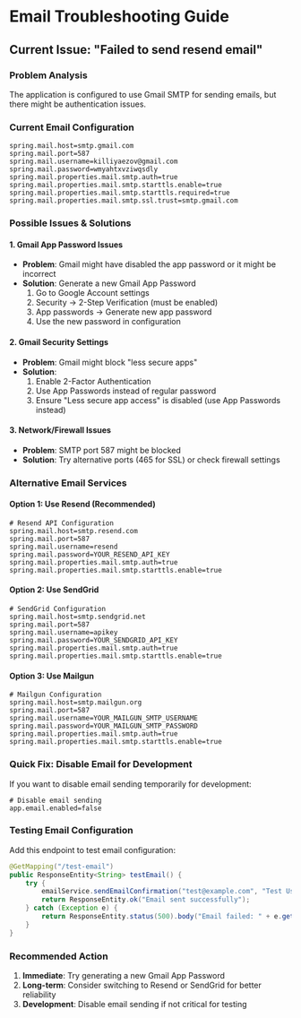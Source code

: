 # Email Troubleshooting Guide

## Current Issue: "Failed to send resend email"

### Problem Analysis
The application is configured to use Gmail SMTP for sending emails, but there might be authentication issues.

### Current Email Configuration
```properties
spring.mail.host=smtp.gmail.com
spring.mail.port=587
spring.mail.username=killiyaezov@gmail.com
spring.mail.password=wmyahtxvziwqsdly
spring.mail.properties.mail.smtp.auth=true
spring.mail.properties.mail.smtp.starttls.enable=true
spring.mail.properties.mail.smtp.starttls.required=true
spring.mail.properties.mail.smtp.ssl.trust=smtp.gmail.com
```

### Possible Issues & Solutions

#### 1. Gmail App Password Issues
- **Problem**: Gmail might have disabled the app password or it might be incorrect
- **Solution**: Generate a new Gmail App Password
  1. Go to Google Account settings
  2. Security → 2-Step Verification (must be enabled)
  3. App passwords → Generate new app password
  4. Use the new password in configuration

#### 2. Gmail Security Settings
- **Problem**: Gmail might block "less secure apps"
- **Solution**: 
  1. Enable 2-Factor Authentication
  2. Use App Passwords instead of regular password
  3. Ensure "Less secure app access" is disabled (use App Passwords instead)

#### 3. Network/Firewall Issues
- **Problem**: SMTP port 587 might be blocked
- **Solution**: Try alternative ports (465 for SSL) or check firewall settings

### Alternative Email Services

#### Option 1: Use Resend (Recommended)
```properties
# Resend API Configuration
spring.mail.host=smtp.resend.com
spring.mail.port=587
spring.mail.username=resend
spring.mail.password=YOUR_RESEND_API_KEY
spring.mail.properties.mail.smtp.auth=true
spring.mail.properties.mail.smtp.starttls.enable=true
```

#### Option 2: Use SendGrid
```properties
# SendGrid Configuration
spring.mail.host=smtp.sendgrid.net
spring.mail.port=587
spring.mail.username=apikey
spring.mail.password=YOUR_SENDGRID_API_KEY
spring.mail.properties.mail.smtp.auth=true
spring.mail.properties.mail.smtp.starttls.enable=true
```

#### Option 3: Use Mailgun
```properties
# Mailgun Configuration
spring.mail.host=smtp.mailgun.org
spring.mail.port=587
spring.mail.username=YOUR_MAILGUN_SMTP_USERNAME
spring.mail.password=YOUR_MAILGUN_SMTP_PASSWORD
spring.mail.properties.mail.smtp.auth=true
spring.mail.properties.mail.smtp.starttls.enable=true
```

### Quick Fix: Disable Email for Development
If you want to disable email sending temporarily for development:

```properties
# Disable email sending
app.email.enabled=false
```

### Testing Email Configuration
Add this endpoint to test email configuration:

```java
@GetMapping("/test-email")
public ResponseEntity<String> testEmail() {
    try {
        emailService.sendEmailConfirmation("test@example.com", "Test User", "test-token");
        return ResponseEntity.ok("Email sent successfully");
    } catch (Exception e) {
        return ResponseEntity.status(500).body("Email failed: " + e.getMessage());
    }
}
```

### Recommended Action
1. **Immediate**: Try generating a new Gmail App Password
2. **Long-term**: Consider switching to Resend or SendGrid for better reliability
3. **Development**: Disable email sending if not critical for testing
